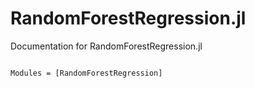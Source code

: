 # RandomForestRegression.jl

Documentation for RandomForestRegression.jl

```@index
```

```@autodocs
Modules = [RandomForestRegression]
```
